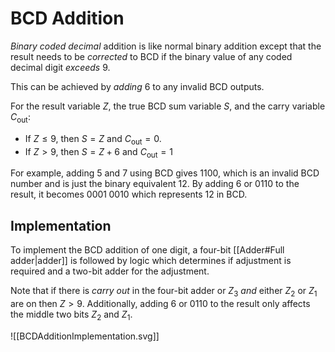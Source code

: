 # BCD Addition
*Binary coded decimal* addition is like normal binary addition except that the result needs to be *corrected* to BCD if the binary value of any coded decimal digit *exceeds* $9$. 

This can be achieved by *adding* $6$ to any invalid BCD outputs.

For the result variable $Z$, the true BCD sum variable $S$, and the carry variable $C_{\text{out}}$:
- If $Z\le 9$, then $S=Z$ and $C_{\text{out}}=0$.
- If $Z>9$, then $S=Z+6$ and $C_{\text{out}}=1$

For example, adding $5$ and $7$ using BCD gives $1100$, which is an invalid BCD number and is just the binary equivalent $12$. By adding $6$ or $0110$ to the result, it becomes $0001\;0010$ which represents $12$ in BCD.

## Implementation
To implement the BCD addition of one digit, a four-bit [[Adder#Full adder|adder]] is followed by logic which determines if adjustment is required and a two-bit adder for the adjustment.

Note that if there is *carry out* in the four-bit adder or $Z_{3}$ *and* either $Z_{2}$ or $Z_{1}$ are on then $Z>9$. Additionally, adding $6$ or $0110$ to the result only affects the middle two bits $Z_{2}$ and $Z_{1}$.

![[BCDAdditionImplementation.svg]]
